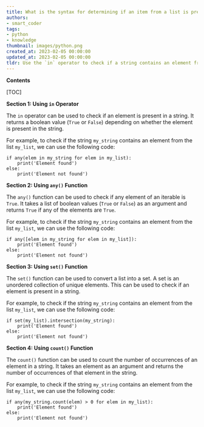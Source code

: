 ```yaml
---
title: What is the syntax for determining if an item from a list is present in a string in python?
authors:
- smart_coder
tags:
- python
- knowledge
thumbnail: images/python.png
created_at: 2023-02-05 00:00:00
updated_at: 2023-02-05 00:00:00
tldr: Use the `in` operator to check if a string contains an element from a list.
---
```


**Contents**

[TOC]

**Section 1: Using `in` Operator** 

The `in` operator can be used to check if an element is present in a string. It returns a boolean value (`True` or `False`) depending on whether the element is present in the string.

For example, to check if the string `my_string` contains an element from the list `my_list`, we can use the following code:

```
if any(elem in my_string for elem in my_list):
    print('Element found')
else:
    print('Element not found')
```

**Section 2: Using `any()` Function**

The `any()` function can be used to check if any element of an iterable is `True`. It takes a list of boolean values (`True` or `False`) as an argument and returns `True` if any of the elements are `True`.

For example, to check if the string `my_string` contains an element from the list `my_list`, we can use the following code:

```
if any([elem in my_string for elem in my_list]):
    print('Element found')
else:
    print('Element not found')
```

**Section 3: Using `set()` Function**

The `set()` function can be used to convert a list into a set. A set is an unordered collection of unique elements. This can be used to check if an element is present in a string.

For example, to check if the string `my_string` contains an element from the list `my_list`, we can use the following code:

```
if set(my_list).intersection(my_string):
    print('Element found')
else:
    print('Element not found')
```

**Section 4: Using `count()` Function**

The `count()` function can be used to count the number of occurrences of an element in a string. It takes an element as an argument and returns the number of occurrences of that element in the string.

For example, to check if the string `my_string` contains an element from the list `my_list`, we can use the following code:

```
if any(my_string.count(elem) > 0 for elem in my_list):
    print('Element found')
else:
    print('Element not found')
```
